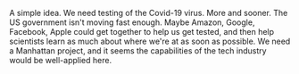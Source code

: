 A simple idea. We need testing of the Covid-19 virus. More and sooner. The US government isn't moving fast enough. Maybe Amazon, Google, Facebook, Apple could get together to help us get tested, and then help scientists learn as much about where we're at as soon as possible. We need a Manhattan project, and it seems the capabilities of the tech industry would be well-applied here. 
